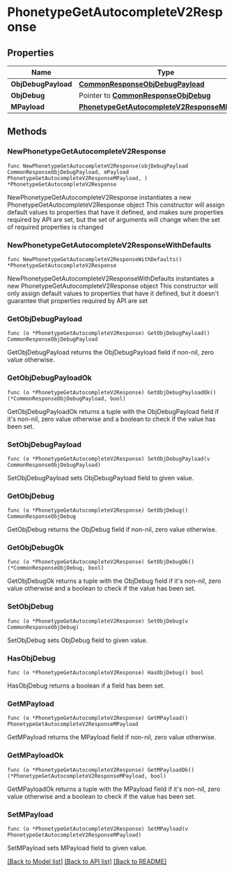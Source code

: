 # PhonetypeGetAutocompleteV2Response

## Properties

Name | Type | Description | Notes
------------ | ------------- | ------------- | -------------
**ObjDebugPayload** | [**CommonResponseObjDebugPayload**](CommonResponseObjDebugPayload.md) |  | 
**ObjDebug** | Pointer to [**CommonResponseObjDebug**](CommonResponseObjDebug.md) |  | [optional] 
**MPayload** | [**PhonetypeGetAutocompleteV2ResponseMPayload**](PhonetypeGetAutocompleteV2ResponseMPayload.md) |  | 

## Methods

### NewPhonetypeGetAutocompleteV2Response

`func NewPhonetypeGetAutocompleteV2Response(objDebugPayload CommonResponseObjDebugPayload, mPayload PhonetypeGetAutocompleteV2ResponseMPayload, ) *PhonetypeGetAutocompleteV2Response`

NewPhonetypeGetAutocompleteV2Response instantiates a new PhonetypeGetAutocompleteV2Response object
This constructor will assign default values to properties that have it defined,
and makes sure properties required by API are set, but the set of arguments
will change when the set of required properties is changed

### NewPhonetypeGetAutocompleteV2ResponseWithDefaults

`func NewPhonetypeGetAutocompleteV2ResponseWithDefaults() *PhonetypeGetAutocompleteV2Response`

NewPhonetypeGetAutocompleteV2ResponseWithDefaults instantiates a new PhonetypeGetAutocompleteV2Response object
This constructor will only assign default values to properties that have it defined,
but it doesn't guarantee that properties required by API are set

### GetObjDebugPayload

`func (o *PhonetypeGetAutocompleteV2Response) GetObjDebugPayload() CommonResponseObjDebugPayload`

GetObjDebugPayload returns the ObjDebugPayload field if non-nil, zero value otherwise.

### GetObjDebugPayloadOk

`func (o *PhonetypeGetAutocompleteV2Response) GetObjDebugPayloadOk() (*CommonResponseObjDebugPayload, bool)`

GetObjDebugPayloadOk returns a tuple with the ObjDebugPayload field if it's non-nil, zero value otherwise
and a boolean to check if the value has been set.

### SetObjDebugPayload

`func (o *PhonetypeGetAutocompleteV2Response) SetObjDebugPayload(v CommonResponseObjDebugPayload)`

SetObjDebugPayload sets ObjDebugPayload field to given value.


### GetObjDebug

`func (o *PhonetypeGetAutocompleteV2Response) GetObjDebug() CommonResponseObjDebug`

GetObjDebug returns the ObjDebug field if non-nil, zero value otherwise.

### GetObjDebugOk

`func (o *PhonetypeGetAutocompleteV2Response) GetObjDebugOk() (*CommonResponseObjDebug, bool)`

GetObjDebugOk returns a tuple with the ObjDebug field if it's non-nil, zero value otherwise
and a boolean to check if the value has been set.

### SetObjDebug

`func (o *PhonetypeGetAutocompleteV2Response) SetObjDebug(v CommonResponseObjDebug)`

SetObjDebug sets ObjDebug field to given value.

### HasObjDebug

`func (o *PhonetypeGetAutocompleteV2Response) HasObjDebug() bool`

HasObjDebug returns a boolean if a field has been set.

### GetMPayload

`func (o *PhonetypeGetAutocompleteV2Response) GetMPayload() PhonetypeGetAutocompleteV2ResponseMPayload`

GetMPayload returns the MPayload field if non-nil, zero value otherwise.

### GetMPayloadOk

`func (o *PhonetypeGetAutocompleteV2Response) GetMPayloadOk() (*PhonetypeGetAutocompleteV2ResponseMPayload, bool)`

GetMPayloadOk returns a tuple with the MPayload field if it's non-nil, zero value otherwise
and a boolean to check if the value has been set.

### SetMPayload

`func (o *PhonetypeGetAutocompleteV2Response) SetMPayload(v PhonetypeGetAutocompleteV2ResponseMPayload)`

SetMPayload sets MPayload field to given value.



[[Back to Model list]](../README.md#documentation-for-models) [[Back to API list]](../README.md#documentation-for-api-endpoints) [[Back to README]](../README.md)



